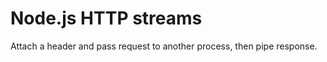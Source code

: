 # Node.js HTTP streams

[summary]::
Attach a header and pass request to another process, then pipe response.

